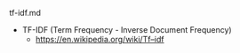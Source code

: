 tf-idf.md

* TF-IDF (Term Frequency - Inverse Document Frequency)
  * https://en.wikipedia.org/wiki/Tf–idf

